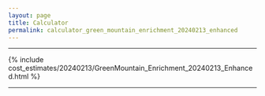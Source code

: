 ```yaml
---
layout: page
title: Calculator
permalink: calculator_green_mountain_enrichment_20240213_enhanced
---
```


___

{% include cost_estimates/20240213/GreenMountain_Enrichment_20240213_Enhanced.html %}

___

